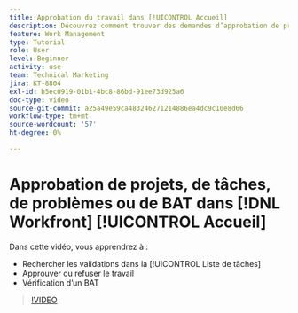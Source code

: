```yaml
---
title: Approbation du travail dans [!UICONTROL Accueil]
description: Découvrez comment trouver des demandes d’approbation de projet, de tâche, de problème et de BAT dans la section [!UICONTROL Liste de tâches], puis approuver ou rejeter le travail dans [!DNL  Workfront].
feature: Work Management
type: Tutorial
role: User
level: Beginner
activity: use
team: Technical Marketing
jira: KT-8804
exl-id: b5ec0919-01b1-4bc8-86bd-91ee73d925a6
doc-type: video
source-git-commit: a25a49e59ca483246271214886ea4dc9c10e8d66
workflow-type: tm+mt
source-wordcount: '57'
ht-degree: 0%

---
```


# Approbation de projets, de tâches, de problèmes ou de BAT dans [!DNL Workfront] [!UICONTROL Accueil]

Dans cette vidéo, vous apprendrez à :

* Rechercher les validations dans la [!UICONTROL Liste de tâches]
* Approuver ou refuser le travail
* Vérification d’un BAT

>[!VIDEO](https://video.tv.adobe.com/v/335105/?quality=12&learn=on)

<!---
learn more URLs
--->
